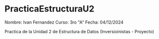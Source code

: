 # PracticaEstructuraU2
Nombre: Ivan Fernandez   Curso: 3ro "A"  Fecha: 04/12/2024

Practica de la Unidad 2 de Estructura de Datos (Inversioinistas - Proyecto)
